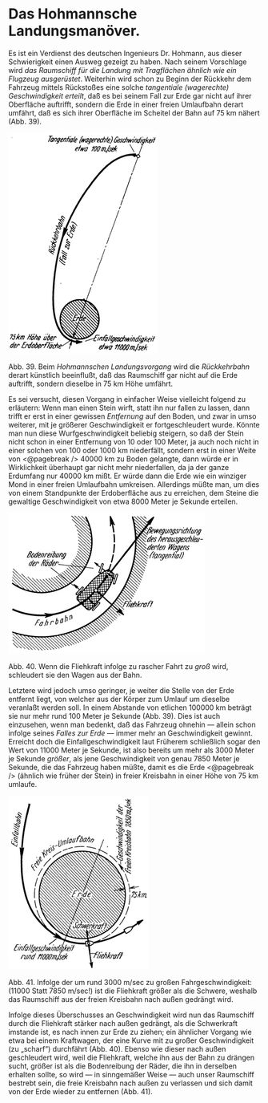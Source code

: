 Das Hohmannsche Landungsmanöver.
================================

Es ist ein Verdienst des deutschen Ingenieurs Dr. Hohmann,
aus dieser Schwierigkeit einen Ausweg gezeigt zu haben. Nach
seinem Vorschlage wird *das Raumschiff für die Landung
mit Tragflächen ähnlich wie ein Flugzeug ausgerüstet*.
Weiterhin wird schon zu Beginn der Rückkehr dem Fahrzeug mittels
Rückstoßes eine solche *tangentiale (wagerechte) Geschwindigkeit erteilt*, daß es
bei seinem Fall zur Erde gar nicht auf ihrer Oberfläche auftrifft,
sondern die Erde in einer freien Umlaufbahn derart umfährt, daß
es sich ihrer Oberfläche im Scheitel der Bahn auf 75 km nähert
(Abb. 39).

<div class="image right"><img alt="Veranschaulichung des Hohmannschen Landungsmanövers" src="abb39.png"/>
<p>Abb. 39. Beim <em>Hohmannschen Landungsvorgang</em>
wird die <em>Rückkehrbahn</em> derart künstlich beeinflußt,
daß das Raumschiff gar nicht auf die Erde auftrifft, sondern dieselbe in 75 km
Höhe umfährt.</p></div>

Es sei versucht, diesen Vorgang in einfacher Weise vielleicht folgend
zu erläutern: Wenn man einen Stein wirft, statt ihn nur
fallen zu lassen, dann trifft er erst in einer gewissen *Entfernung*
auf den Boden, und zwar in umso weiterer, mit je größerer
Geschwindigkeit er fortgeschleudert wurde. Könnte man nun diese Wurfgeschwindigkeit beliebig
steigern, so daß der Stein nicht schon in einer Entfernung von
10 oder 100 Meter, ja auch noch nicht in einer solchen von 100
oder 1000 km niederfällt, sondern erst in einer Weite von
<@pagebreak /> 40000 km zu Boden gelangte, dann würde er in Wirklichkeit
überhaupt gar nicht mehr niederfallen, da ja der ganze Erdumfang nur 40000 km
mißt. Er würde dann die Erde wie ein winziger Mond in einer
freien Umlaufbahn umkreisen. Allerdings müßte man, um dies
von einem Standpunkte der Erdoberfläche aus zu erreichen, dem Steine die
gewaltige Geschwindigkeit von etwa 8000 Meter je Sekunde erteilen.

<div class="image left"><img alt="Veranschaulichung der Fliehkraft an einem Wagen" src="abb40.png"/>
<p>Abb. 40. Wenn die Fliehkraft infolge zu rascher Fahrt zu <em>groß</em> wird,
schleudert sie den Wagen aus der Bahn.</p></div>

Letztere wird jedoch umso geringer, je weiter die Stelle von der
Erde entfernt liegt, von welcher aus der Körper zum Umlauf um dieselbe
veranlaßt werden soll. In einem Abstande von etlichen 100000 km beträgt
sie nur mehr rund 100 Meter je Sekunde (Abb. 39). Dies ist auch einzusehen,
wenn man bedenkt, daß das Fahrzeug ohnehin — allein schon
infolge seines *Falles zur Erde* — immer mehr an Geschwindigkeit gewinnt.
Erreicht doch die Einfallgeschwindigkeit laut Früherem schließlich
sogar den Wert von 11000 Meter je Sekunde, ist also bereits um mehr
als 3000 Meter je Sekunde *größer*, als jene Geschwindigkeit von genau
7850 Meter je Sekunde, die das Fahrzeug haben müßte, damit es die Erde
<@pagebreak /> (ähnlich wie früher der Stein) in freier Kreisbahn in einer Höhe
von 75 km umlaufe.

<div class="image left"><img alt="Veranschaulichung der Einfallbahn eines Raumschiffs um die Erde" src="abb41.png"/>
<p>Abb. 41. Infolge der um rund 3000 m/sec zu großen Fahrgeschwindigkeit: (11000 Statt 7850 m/sec!)
ist die Fliehkraft größer als die Schwere, weshalb das Raumschiff
aus der freien Kreisbahn nach außen gedrängt wird.</p></div>

Infolge dieses Überschusses an Geschwindigkeit wird nun das
Raumschiff durch die Fliehkraft stärker nach außen gedrängt, als
die Schwerkraft imstande ist, es nach innen zur Erde zu ziehen;
ein ähnlicher Vorgang wie etwa bei einem Kraftwagen, der eine
Kurve mit zu großer Geschwindigkeit (zu „scharf”) durchfährt
(Abb. 40). Ebenso wie dieser nach außen geschleudert wird, weil
die Fliehkraft, welche ihn aus der Bahn zu drängen sucht, größer
ist als die Bodenreibung der Räder, die ihn in derselben erhalten
sollte, so wird — in sinngemäßer Weise — auch unser Raumschiff
bestrebt sein, die freie Kreisbahn nach außen zu verlassen
und sich damit von der Erde wieder zu entfernen (Abb. 41).

